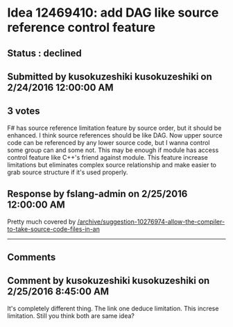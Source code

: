 # Idea 12469410: add DAG like source reference control feature #

## Status : declined

## Submitted by kusokuzeshiki kusokuzeshiki on 2/24/2016 12:00:00 AM

## 3 votes

F# has source reference limitation feature by source order, but it should be enhanced.
I think source references should be like DAG.
Now upper source code can be referenced by any lower source code, but I wanna control some group can and some not.
This may be enough if module has access control feature like C++'s friend against module.
This feature increase limitations but eliminates complex source relationship and make easier to grab source structure if it's used properly.



## Response by fslang-admin on 2/25/2016 12:00:00 AM

Pretty much covered by [/archive/suggestion-10276974-allow-the-compiler-to-take-source-code-files-in-an](/archive/suggestion-10276974-allow-the-compiler-to-take-source-code-files-in-an.md)

------------------------
## Comments


## Comment by kusokuzeshiki kusokuzeshiki on 2/25/2016 8:45:00 AM
It's completely different thing.
The link one deduce limitation.
This increse limitation.
Still you think both are same idea?

